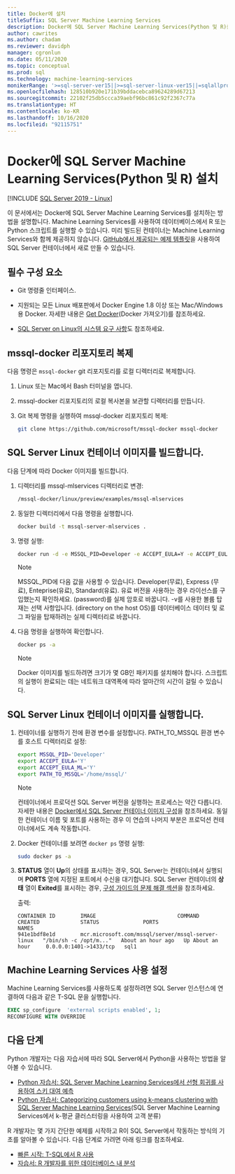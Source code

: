 ```yaml
---
title: Docker에 설치
titleSuffix: SQL Server Machine Learning Services
description: Docker에 SQL Server Machine Learning Services(Python 및 R)를 설치하는 방법을 알아봅니다.
author: cawrites
ms.author: chadam
ms.reviewer: davidph
manager: cgronlun
ms.date: 05/11/2020
ms.topic: conceptual
ms.prod: sql
ms.technology: machine-learning-services
monikerRange: '>=sql-server-ver15||>=sql-server-linux-ver15||=sqlallproducts-allversions'
ms.openlocfilehash: 128510b920e171b39bddacebca89624289d67213
ms.sourcegitcommit: 22102f25db5ccca39aebf96bc861c92f2367c77a
ms.translationtype: HT
ms.contentlocale: ko-KR
ms.lasthandoff: 10/16/2020
ms.locfileid: "92115751"
---
```

# <a name="install-sql-server-machine-learning-services-python-and-r-on-docker"></a>Docker에 SQL Server Machine Learning Services(Python 및 R) 설치

[!INCLUDE [SQL Server 2019 - Linux](../includes/applies-to-version/sqlserver2019-linux.md)]

이 문서에서는 Docker에 SQL Server Machine Learning Services를 설치하는 방법을 설명합니다. Machine Learning Services를 사용하여 데이터베이스에서 R 또는 Python 스크립트를 실행할 수 있습니다. 미리 빌드된 컨테이너는 Machine Learning Services와 함께 제공하지 않습니다. [GitHub에서 제공되는 예제 템플릿](https://github.com/Microsoft/mssql-docker/tree/master/linux/preview/examples/mssql-mlservices)을 사용하여 SQL Server 컨테이너에서 새로 만들 수 있습니다.

## <a name="prerequisites"></a>필수 구성 요소

- Git 명령줄 인터페이스.

- 지원되는 모든 Linux 배포판에서 Docker Engine 1.8 이상 또는 Mac/Windows용 Docker. 자세한 내용은 [Get Docker](https://docs.docker.com/get-docker/)(Docker 가져오기)를 참조하세요.

- [SQL Server on Linux의 시스템 요구 사항](sql-server-linux-setup.md#system)도 참조하세요.

## <a name="clone-the-mssql-docker-repository"></a>mssql-docker 리포지토리 복제

다음 명령은 `mssql-docker` git 리포지토리를 로컬 디렉터리로 복제합니다.

1. Linux 또는 Mac에서 Bash 터미널을 엽니다.

2. mssql-docker 리포지토리의 로컬 복사본을 보관할 디렉터리를 만듭니다.

3. Git 복제 명령을 실행하여 mssql-docker 리포지토리 복제:

    ```bash
    git clone https://github.com/microsoft/mssql-docker mssql-docker
    ```

## <a name="build-a-sql-server-linux-container-image"></a>SQL Server Linux 컨테이너 이미지를 빌드합니다.

다음 단계에 따라 Docker 이미지를 빌드합니다.

1. 디렉터리를 mssql-mlservices 디렉터리로 변경:
    
    ```bash
    /mssql-docker/linux/preview/examples/mssql-mlservices
    ```

2. 동일한 디렉터리에서 다음 명령을 실행합니다.

    ```bash
    docker build -t mssql-server-mlservices .
    ```

3. 명령 실행:

    ```bash
    docker run -d -e MSSQL_PID=Developer -e ACCEPT_EULA=Y -e ACCEPT_EULA_ML=Y -e MSSQL_SA_PASSWORD=<password> -v <directory on the host OS>:/var/opt/mssql -p 1433:1433 mssql-server-mlservices
    ```
  
    > [!NOTE]
    > MSSQL_PID에 다음 값을 사용할 수 있습니다. Developer(무료), Express (무료), Enteprise(유료), Standard(유료). 유료 버전을 사용하는 경우 라이선스를 구입했는지 확인하세요. (password)를 실제 암호로 바꿉니다. -v를 사용한 볼륨 탑재는 선택 사항입니다. (directory on the host OS)를 데이터베이스 데이터 및 로그 파일을 탑재하려는 실제 디렉터리로 바꿉니다.
    

4. 다음 명령을 실행하여 확인합니다.

    ```bash
    docker ps -a
    ```

   > [!NOTE]
   > Docker 이미지를 빌드하려면 크기가 몇 GB인 패키지를 설치해야 합니다. 스크립트의 실행이 완료되는 데는 네트워크 대역폭에 따라 얼마간의 시간이 걸릴 수 있습니다.

## <a name="run-the-sql-server-linux-container-image"></a>SQL Server Linux 컨테이너 이미지를 실행합니다.

1. 컨테이너를 실행하기 전에 환경 변수를 설정합니다. PATH_TO_MSSQL 환경 변수를 호스트 디렉터리로 설정:

   ```bash
   export MSSQL_PID='Developer'
   export ACCEPT_EULA='Y'
   export ACCEPT_EULA_ML='Y'
   export PATH_TO_MSSQL='/home/mssql/'
   ```
  
   > [!NOTE]
   > 컨테이너에서 프로덕션 SQL Server 버전을 실행하는 프로세스는 약간 다릅니다. 자세한 내용은 [Docker에서 SQL Server 컨테이너 이미지 구성](./sql-server-linux-docker-container-deployment.md)을 참조하세요. 동일한 컨테이너 이름 및 포트를 사용하는 경우 이 연습의 나머지 부분은 프로덕션 컨테이너에서도 계속 작동합니다.

2. Docker 컨테이너를 보려면 `docker ps` 명령 실행:

   ```bash
   sudo docker ps -a
   ```

3. **STATUS** 열이 **Up**의 상태를 표시하는 경우, SQL Server는 컨테이너에서 실행되며 **PORTS** 열에 지정된 포트에서 수신을 대기합니다. SQL Server 컨테이너의 **상태** 열이 **Exited**를 표시하는 경우, [구성 가이드의 문제 해결 섹션](./sql-server-linux-docker-container-troubleshooting.md)을 참조하세요.

 
    출력:

    ```
    CONTAINER ID        IMAGE                          COMMAND                  CREATED             STATUS              PORTS                    NAMES
    941e1bdf8e1d        mcr.microsoft.com/mssql/server/mssql-server-linux   "/bin/sh -c /opt/m..."   About an hour ago   Up About an hour     0.0.0.0:1401->1433/tcp   sql1
    ```

## <a name="enable-machine-learning-services"></a>Machine Learning Services 사용 설정

Machine Learning Services를 사용하도록 설정하려면 SQL Server 인스턴스에 연결하여 다음과 같은 T-SQL 문을 실행합니다.

```sql
EXEC sp_configure  'external scripts enabled', 1;
RECONFIGURE WITH OVERRIDE
```

## <a name="next-steps"></a>다음 단계

Python 개발자는 다음 자습서에 따라 SQL Server에서 Python을 사용하는 방법을 알아볼 수 있습니다.

+ [Python 자습서: SQL Server Machine Learning Services에서 선형 회귀를 사용하여 스키 대여 예측](../machine-learning/tutorials/python-ski-rental-linear-regression-deploy-model.md)
+ [Python 자습서: Categorizing customers using k-means clustering with SQL Server Machine Learning Services](../machine-learning/tutorials/python-clustering-model.md)(SQL Server Machine Learning Services에서 k-평균 클러스터링을 사용하여 고객 분류)

R 개발자는 몇 가지 간단한 예제를 시작하고 R이 SQL Server에서 작동하는 방식의 기초를 알아볼 수 있습니다. 다음 단계로 가려면 아래 링크를 참조하세요.

+ [빠른 시작: T-SQL에서 R 사용](../machine-learning/tutorials/quickstart-r-create-script.md)
+ [자습서: R 개발자를 위한 데이터베이스 내 분석](../machine-learning/tutorials/r-taxi-classification-introduction.md)